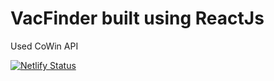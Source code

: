 # VacFinder built using ReactJs
Used CoWin API

[![Netlify Status](https://api.netlify.com/api/v1/badges/643e11be-68d2-461e-ac88-712e5b2f6b27/deploy-status)](https://vacfinder.netlify.app)
